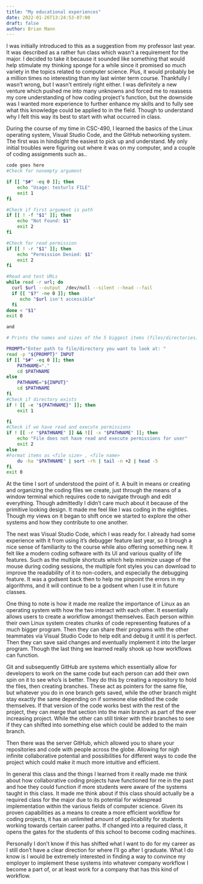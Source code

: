```yaml
---
title: "My educational experiences"
date: 2022-01-26T13:24:53-07:00
draft: false
author: Brian Mann 
---
```

I was initially introduced to this as a suggestion from my professor last year. It was described as a rather fun class which wasn't a requirement for the major. I decided to take it because it sounded like something that would help stimulate my thinking sponge for a while since it promised so much variety in the topics related to computer science. Plus, it would probably be a million times no interesting than my last winter term course. Thankfully I wasn’t wrong, but I wasn’t entirely right either. I was definitely a new venture which pushed me into many unknowns and forced me to reassess my core understanding of how coding project's function, but the downside was I wanted more experience to further enhance my skills and to fully see what this knowledge could be applied to in the field. Though to understand why I felt this way its best to start with what occurred in class. 

During the course of my time in CSC-490, I learned the basics of the Linux operating system, Visual Studio Code, and the GitHub networking system. The first was in hindsight the easiest to pick up and understand. My only initial troubles were figuring out where it was on my computer, and a couple of coding assignments such as.. 

 


```bash
code goes here
#Check for nonempty argument

if [[ "$#" -eq 0 ]]; then
	echo "Usage: testurls FILE"
	exit 1
fi

#Check if first argument is path
if [[ ! -f "$1" ]]; then
	echo "Not Found: $1"
	exit 2
fi

#Check for read permission
if [[ ! -r "$1" ]]; then
	echo "Permission Denied: $1"
	exit 2
fi

#Read and test URLs
while read -r url; do
  curl $url --output  /dev/null --silent --head --fail
  if [[ "$?" -ne 0 ]]; then
	 echo "$url isn't accessible"
  fi 
done < "$1"
exit 0

and

# Prints the names and sizes of the 5 biggest items (files/directories) in a given directory

PROMPT="Enter path to file/directory you want to look at: "
read -p "${PROMPT}" INPUT
if [[ "$#" -eq 0 ]]; then
	PATHNAME="."
	cd $PATHNAME
else
	PATHNAME="${INPUT}"
	cd $PATHNAME
fi
#Check if directory exists
if ! [[ -e "${PATHNAME}" ]]; then
	exit 1

fi
#Check if we have read and execute permissions
if ! [[ -r "$PATHNAME" ]] && ![[ -x "$PATHNAME" ]]; then
	echo "File does not have read and execute permissions for user"
	exit 2
else
#Format items as <file size> , <file name>
	du -ha "$PATHNAME" | sort -rh | tail -n +2 | head -5
fi
exit 0
```

At the time I sort of understood the point of it. A built in means or creating and organizing the coding files we create, just through
the means of a window terminal which requires code to navigate through and edit everything. Though admittedly I didn’t care much about
 it because of the primitive looking design. It made me feel like I was coding in the eighties. Though my views on it began to shift 
 once we started to explore the other systems and how they contribute to one another. 

The next was Visual Studio Code, which I was ready for. I already had some experience with it from using it’s debugger feature last
year, so it brough a nice sense of familiarity to the course while also offering something new. It felt like a modern coding software
with its UI and various quality of life features. Such as the multiple shortcuts which help minimize usage of the mouse during coding
sessions, the multiple font styles you can download to improve the readability of it to non-coders, and especially the debugging 
feature. It was a godsent back then to help me pinpoint the errors in my algorithms, and it will continue to be a godsent when I use it
 in future classes.

One thing to note is how it made me realize the importance of Linux as an operating system with how the two interact with each other.
It essentially allows users to create a workflow amongst themselves. Each person within their own Linux system creates chunks of code
representing features of a much bigger program. Then they can share their programs with the other teammates via Visual Studio Code to
help edit and debug it until it is perfect. Then they can save said changes and eventually implement it into the larger program.
Though the last thing we learned really shook up how workflows can function. 

Git and subsequently GitHub are systems which essentially allow for developers to work on the same code but each person can add their
own spin on it to see who’s is better. They do this by creating a repository to hold the files, then creating branches. These act as
pointers for the same file, but whatever you do in one branch gets saved, while the other branch might stay exactly the same
depending on if someone else edited the code themselves. If that version of the code works best with the rest of the project, they
can merge that
 section into the main branch as part of the ever increasing project. While the other can still tinker with their branches to see if
they can shifted into something else which could be added to the main branch. 

Then there was the server GitHub, which allowed you to share your repositories and code with people across the globe. Allowing for nigh
infinite collaborative potential and possibilities for different ways to code the project which could make it much more intuitive and
efficient. 

In general this class and the things I learned from it really made me think about how collaborative coding projects have functioned 
for me in the past and hoe they could function if more students were aware of the systems taught in this class. It made me think about
if this class should actually be a required class for the major due to its potential for widespread implementation within the various 
fields of computer science. Given its proven capabilities as a means to create a more efficient workflow for coding projects, it has 
an unlimited amount of applicability for students working towards certain career paths. If changed into a required class, it opens the
gates for the students of this school to become coding machines. 
 
Personally I don’t know if this has shifted what I want to do for my career as I still don’t have a clear direction for where I’ll go
after I graduate. What I do know is I would be extremely interested in finding a way to convince my employer to implement these
systems into whatever company workflow I become a part of, or at least work for a company that has this kind of workflow. 